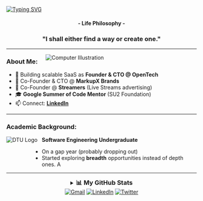 [![Typing SVG](https://readme-typing-svg.herokuapp.com?color=FF3670&size=35&center=true&vCenter=true&width=1000&lines=Welcome+to+my+GitHub+profile!;My+name+is+Ujjawal+Agrawal;I'm+Building+Scalable+SaaS)](https://git.io/typing-svg)

<h4 align="center">- Life Philosophy -</h4>
<h3 align="center">"I shall either find a way or create one."</h3>


---

<img src="https://raw.githubusercontent.com/MicaelliMedeiros/micaellimedeiros/master/image/computer-illustration.png" min-width="400px" max-width="400px" width="400px" align="right" alt="Computer Illustration">

### About Me:
- 🌱 Building scalable SaaS as **Founder & CTO @ OpenTech**
- 🚀 Co-Founder & CTO @ **MarkupX Brands**  
- 🎥 Co-Founder @ **Streamers** (Live Streams advertising)  
- 🎓 **Google Summer of Code Mentor** (SU2 Foundation)  
- 📫 Connect: **[LinkedIn](https://www.linkedin.com/in/ujjawal179)**  

---

### Academic Background:

[<img align="left" height="94px" width="94px" alt="DTU Logo" src="https://upload.wikimedia.org/wikipedia/en/b/b5/DTU%2C_Delhi_official_logo.png"/>](https://www.dtu.ac.in/)
**Software Engineering Undergraduate**  
- On a gap year (probably dropping out)
- Started exploring **breadth** opportunities instead of depth ones. A

---

<div align="center">
  <details>
    <summary><h3 style="display: inline;">📊 My GitHub Stats</h3></summary>
    <div>
      <img src="http://github-profile-summary-cards-ecru.vercel.app/api/cards/profile-details?username=ujjawal179&theme=radical">
      <img src="https://github-readme-stats-black-tau-22.vercel.app/api?username=ujjawal179&theme=radical&hide_border=true&count_private=true">
      <img src="http://github-profile-summary-cards-ecru.vercel.app/api/cards/productive-time?username=ujjawal179&utcOffset=5.30&theme=radical">
      <img src="https://github-profile-summary-cards-ecru.vercel.app/api/cards/most-commit-language?username=ujjawal179&theme=radical&exclude=html,scss">
      <img src="http://github-profile-summary-cards-ecru.vercel.app/api/cards/repos-per-language?username=ujjawal179&theme=radical&exclude=html,scss">
      
  <picture>
    <source media="(prefers-color-scheme: dark)" srcset="https://raw.githubusercontent.com/ujjawal179/ujjawal179/output/github-contribution-grid-snake-dark.svg">
    <source media="(prefers-color-scheme: light)" srcset="https://raw.githubusercontent.com/ujjawal179/ujjawal179/output/github-contribution-grid-snake.svg">
    <img alt="GitHub Contribution Graph Animation" src="https://raw.githubusercontent.com/ujjawal179/ujjawal179/output/github-contribution-grid-snake.svg">
  </picture>
    </div>
  </details>
</div>

<div align="center">
<a href="mailto:ujjawal.agrawal179@gmail.com"><img loading="lazy" src="https://img.shields.io/badge/Gmail-D14836?style=for-the-badge&logo=gmail&logoColor=white" alt="Gmail"></a>
<a href="https://www.linkedin.com/in/ujjawal179/" target="_blank"><img loading="lazy" src="https://img.shields.io/badge/-LinkedIn-%230077B5?style=for-the-badge&logo=linkedin&logoColor=white" alt="LinkedIn"></a>
<a href="https://x.com/Ujjawal179"><img loading="lazy" src="https://img.shields.io/badge/Twitter-000000?style=for-the-badge&logo=x&logoColor=white" alt="Twitter"></a>
</div>

